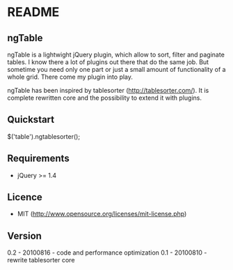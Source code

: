 # README

## ngTable

ngTable is a lightwight jQuery plugin, which allow to sort, filter and paginate 
tables. I know there a lot of plugins out there that do the same job. But 
sometime you need only one part or just a small amount of functionality of a 
whole grid. There come my plugin into play.

ngTable has been inspired by tablesorter (http://tablesorter.com/). It is 
complete rewritten core and the possibility to extend it with plugins.

## Quickstart

$('table').ngtablesorter();

## Requirements
- jQuery >= 1.4

## Licence
- MIT (http://www.opensource.org/licenses/mit-license.php)

## Version
0.2 - 20100816 - code and performance optimization
0.1 - 20100810 - rewrite tablesorter core
